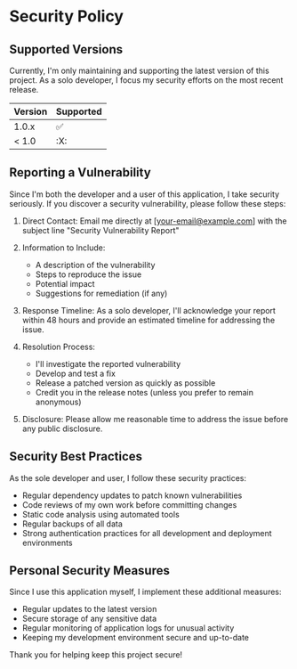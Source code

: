 # Security Policy

## Supported Versions
Currently, I'm only maintaining and
supporting the latest version of this
project. As a solo developer, I focus my
security efforts on the most recent
release.

| Version | Supported |
| ------- | --------- |
| 1.0.x   | :white_check_mark: |
| < 1.0   | :X: |

## Reporting a Vulnerability
Since I'm both the developer and a user
of this application, I take security
seriously. If you discover a security
vulnerability, please follow these steps:

1. Direct Contact: Email me directly at
[your-email@example.com] with the
subject line "Security Vulnerability
Report"

2. Information to Include:
   - A description of the vulnerability
   - Steps to reproduce the issue
   - Potential impact
   - Suggestions for remediation (if
   any)

3. Response Timeline: As a solo
developer, I'll acknowledge your
report within 48 hours and provide an
estimated timeline for addressing the
issue.

4. Resolution Process:
   - I'll investigate the reported
   vulnerability
   - Develop and test a fix
   - Release a patched version as
   quickly as possible
   - Credit you in the release notes
   (unless you prefer to remain
   anonymous)

5. Disclosure: Please allow me
reasonable time to address the issue
before any public disclosure.

## Security Best Practices
As the sole developer and user, I follow
these security practices:
- Regular dependency updates to patch
known vulnerabilities
- Code reviews of my own work before
committing changes
- Static code analysis using automated
tools
- Regular backups of all data
- Strong authentication practices for all
development and deployment
environments

## Personal Security Measures
Since I use this application myself, I
implement these additional measures:
- Regular updates to the latest version
- Secure storage of any sensitive data
- Regular monitoring of application logs
for unusual activity
- Keeping my development environment
secure and up-to-date

Thank you for helping keep this project
secure!
